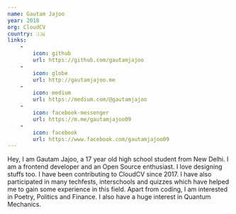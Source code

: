 ```yaml
---
name: Gautam Jajoo
year: 2018
org: CloudCV
country: 🇮🇳
links:
    -
        icon: github
        url: https://github.com/gautamjajoo
    -
        icon: globe
        url: http://gautamjajoo.me
    -
        icon: medium
        url: https://medium.com/@gautamjajoo
    -
        icon: facebook-messenger
        url: https://m.me/gautamjajoo09
    -
        icon: facebook
        url: https://www.facebook.com/gautamjajoo09
---
```


Hey, I am Gautam Jajoo, a 17 year old high school student from New Delhi. I am a frontend developer and an Open Source enthusiast. I love designing stuffs too. I have been contributing to CloudCV since 2017. I have also participated in many techfests, interschools and quizzes which have helped me to gain some experience in this field. Apart from coding, I am interested in Poetry, Politics and Finance. I also have a huge interest in Quantum Mechanics. 